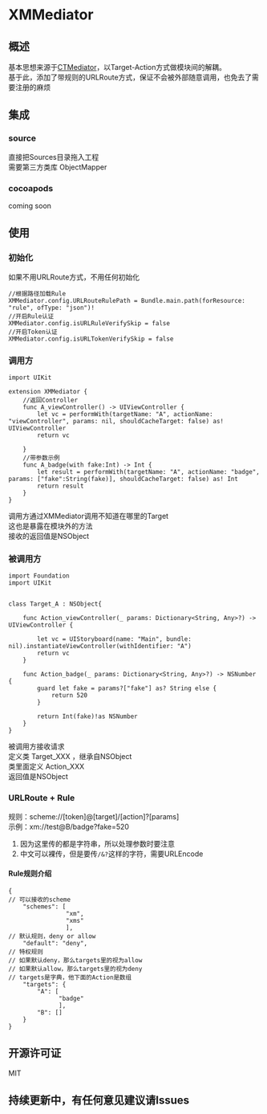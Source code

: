 # XMMediator
## 概述
基本思想来源于[CTMediator](https://github.com/casatwy/CTMediator)，以Target-Action方式做模块间的解耦。  
基于此，添加了带规则的URLRoute方式，保证不会被外部随意调用，也免去了需要注册的麻烦
## 集成
### source
直接把Sources目录拖入工程  
需要第三方类库 ObjectMapper
### cocoapods
coming soon
## 使用
### 初始化
如果不用URLRoute方式，不用任何初始化

```
//根据路径加载Rule
XMMediator.config.URLRouteRulePath = Bundle.main.path(forResource: "rule", ofType: "json")!
//开启Rule认证
XMMediator.config.isURLRuleVerifySkip = false
//开启Token认证
XMMediator.config.isURLTokenVerifySkip = false
```
### 调用方

```
import UIKit

extension XMMediator {
    //返回Controller
    func A_viewController() -> UIViewController {
        let vc = performWith(targetName: "A", actionName: "viewController", params: nil, shouldCacheTarget: false) as! UIViewController
        return vc
        
    }
    //带参数示例
    func A_badge(with fake:Int) -> Int {
        let result = performWith(targetName: "A", actionName: "badge", params: ["fake":String(fake)], shouldCacheTarget: false) as! Int
        return result
    }
}
```
调用方通过XMMediator调用不知道在哪里的Target  
这也是暴露在模块外的方法  
接收的返回值是NSObject
### 被调用方

```
import Foundation
import UIKit


class Target_A : NSObject{
    
    func Action_viewController(_ params: Dictionary<String, Any>?) -> UIViewController {
        
        let vc = UIStoryboard(name: "Main", bundle: nil).instantiateViewController(withIdentifier: "A")
        return vc
    }
    
    func Action_badge(_ params: Dictionary<String, Any>?) -> NSNumber {
        guard let fake = params?["fake"] as? String else {
            return 520
        }
        
        return Int(fake)!as NSNumber
    }
}
```

被调用方接收请求  
定义类 Target_XXX ，继承自NSObject  
类里面定义 Action_XXX  
返回值是NSObject

### URLRoute + Rule
规则：scheme://[token]@[target]/[action]?[params]  
示例：xm://test@B/badge?fake=520  
1. 因为这里传的都是字符串，所以处理参数时要注意
2. 中文可以裸传，但是要传`/&?`这样的字符，需要URLEncode

#### Rule规则介绍

```
{
// 可以接收的scheme
    "schemes": [
                "xm",
                "xms"
                ],
// 默认规则，deny or allow
    "default": "deny",
// 特权规则
// 如果默认deny，那么targets里的视为allow
// 如果默认allow，那么targets里的视为deny
// targets是字典，他下面的Action是数组
    "targets": {
        "A": [
              "badge"
              ],
        "B": []
    }
}
```
## 开源许可证
MIT

## 持续更新中，有任何意见建议请Issues

